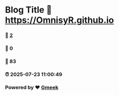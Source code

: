 # Blog Title :link: https://OmnisyR.github.io 
### :page_facing_up: [2](https://OmnisyR.github.io/tag.html) 
### :speech_balloon: 0 
### :hibiscus: 83 
### :alarm_clock: 2025-07-23 11:00:49 
### Powered by :heart: [Gmeek](https://github.com/Meekdai/Gmeek)
